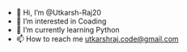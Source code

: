 - 👋 Hi, I’m @Utkarsh-Raj20
- 👀 I’m interested in Coading
- 🌱 I’m currently learning Python
- 📫 How to reach me utkarshraj.code@gmail.com

<!---
Utkarsh-Raj20/Utkarsh-Raj20 is a ✨ special ✨ repository because its `README.md` (this file) appears on your GitHub profile.
You can click the Preview link to take a look at your changes.
--->
